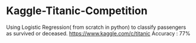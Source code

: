 # Kaggle-Titanic-Competition
Using Logistic Regression( from scratch in python) to classify passengers as survived or deceased. 
https://www.kaggle.com/c/titanic
Accuracy : 77%
